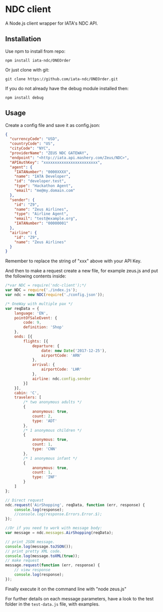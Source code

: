 # NDC client

A Node.js client wrapper for IATA's NDC API.

## Installation

Use npm to install from repo:

```
npm install iata-ndc/ONEOrder
```

Or just clone with git:

```
git clone https://github.com/iata-ndc/ONEOrder.git
```

If you do not already have the debug module installed then:

```
npm install debug
```

## Usage

Create a config file and save it as config.json:

```json
{
  "currencyCode": "USD",
  "countryCode": "US",
  "cityCode": "NYC",
  "providerName": "ZEUS NDC GATEWAY",
  "endpoint": "<http://iata.api.mashery.com/Zeus/NDC>",
  "APIAuthKey": "xxxxxxxxxxxxxxxxxxxxxxxx",
  "agent": {
    "IATANumber": "0000XXXX",
    "name": "IATA Developer",
    "id": "developer.test",
    "type": "Hackathon Agent",
    "email": "me@my.domain.com"
  },
  "sender": {
    "id": "Z9",
    "name": "Zeus Airlines",
    "type": "Airline Agent",
    "email": "test@example.org",
    "IATANumber": "00000001"
  },
  "airline": {
    "id": "Z9",
    "name": "Zeus Airlines"
  }
}
```

Remember to replace the string of "xxx" above with your API Key.

And then to make a request create a new file, for example zeus.js and put the following contents inside:

```javascript
/*var NDC = require('ndc-client');*/
var NDC = require('./index.js');
var ndc = new NDC(require('./config.json'));

/* OneWay with multiple pax */
var reqData = {
	language: 'EN',
    pointOfSaleEvent: {
        code: 9,
        definition: 'Shop'
    },
    onds: [{
        flights: [{
            departure: {
                date: new Date('2017-12-25'),
                airportCode: 'ARN'
            },
            arrival: {
                airportCode: 'LHR'
            },
            airline: ndc.config.sender
        }]
    }],
    cabin: 'C',
    travelers: [
        /* two anonymous adults */
        {
            anonymous: true,
            count: 2,
            type: 'ADT'
        },
        /* 1 anonymous children */
        {
            anonymous: true,
            count: 1,
            type: 'CNN'
        },
        /* 1 anonymous infant */
        {
            anonymous: true,
            count: 1,
            type: 'INF'
        }
    ]
};

// Direct request
ndc.request('AirShopping', reqData, function (err, response) {
    console.log(response);
	//console.log(response.Errors.Error.$);
});

//Or if you need to work with message body:
var message = ndc.messages.AirShopping(reqData);

// print JSON message.
console.log(message.toJSON());
// print pretty XML code.
console.log(message.toXML(true));
// make request
message.request(function (err, response) {
    // view response
    console.log(response);
});
```

Finally execute it on the command line with "node zeus.js"

For further details on each message parameters, have a look to the test folder in the `test-data.js` file, with examples.
